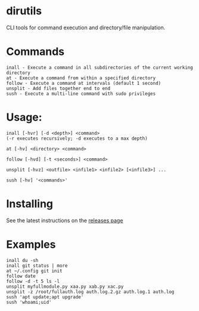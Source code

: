 # dirutils
CLI tools for command execution and directory/file manipulation.

# Commands
    inall - Execute a command in all subdirectories of the current working directory
    at - Execute a command from within a specified directory
    follow - Execute a command at intervals (default 1 second)
    unsplit - Add files together end to end
    sush - Execute a multi-line command with sudo privileges

# Usage:
    inall [-hvr] [-d <depth>] <command>
    (-r executes recursively; -d executes to a max depth)
    
    at [-hv] <directory> <command>

    follow [-hvd] [-t <seconds>] <command>

    unsplit [-hvz] <outfile> <infile1> <infile2> [<infile3>] ...

    sush [-hv] '<commands>'

# Installing
See the latest instructions on the [releases page](https://github.com/dogoncouch/dirutils/releases)

# Examples
    inall du -sh
    inall git status | more
    at ~/.config git init
    follow date
    follow -d -t 5 ls -l
    unsplit myfullmodule.py xaa.py xab.py xac.py
    unsplit -z /root/fullauth.log auth.log.2.gz auth.log.1 auth.log
    sush 'apt update;apt upgrade'
    sush 'whoami;uid'
